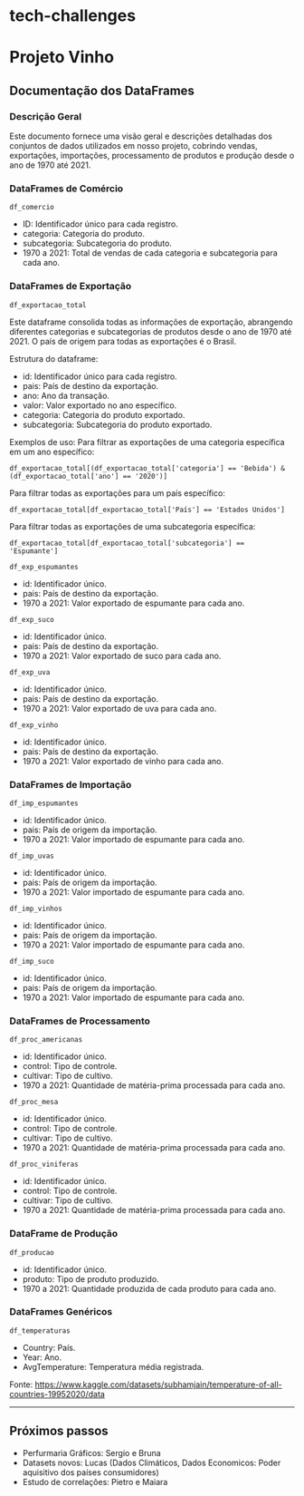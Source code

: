 # tech-challenges
# Projeto Vinho
## Documentação dos DataFrames

### Descrição Geral
Este documento fornece uma visão geral e descrições detalhadas dos conjuntos de dados utilizados em nosso projeto, cobrindo vendas, exportações, importações, processamento de produtos e produção desde o ano de 1970 até 2021.

### DataFrames de Comércio
`df_comercio`
- ID: Identificador único para cada registro.
- categoria: Categoria do produto.
- subcategoria: Subcategoria do produto.
- 1970 a 2021: Total de vendas de cada categoria e subcategoria para cada ano.

### DataFrames de Exportação
`df_exportacao_total`

Este dataframe consolida todas as informações de exportação, abrangendo diferentes categorias e subcategorias de produtos desde o ano de 1970 até 2021. O país de origem para todas as exportações é o Brasil.

Estrutura do dataframe:
- id: Identificador único para cada registro.
- pais: País de destino da exportação.
- ano: Ano da transação.
- valor: Valor exportado no ano específico.
- categoria: Categoria do produto exportado.
- subcategoria: Subcategoria do produto exportado.

Exemplos de uso:
Para filtrar as exportações de uma categoria específica em um ano específico:
```
df_exportacao_total[(df_exportacao_total['categoria'] == 'Bebida') & (df_exportacao_total['ano'] == '2020')]
```
Para filtrar todas as exportações para um país específico:
```
df_exportacao_total[df_exportacao_total['País'] == 'Estados Unidos']
```
Para filtrar todas as exportações de uma subcategoria específica:
```
df_exportacao_total[df_exportacao_total['subcategoria'] == 'Espumante']
```

`df_exp_espumantes`
- id: Identificador único.
- pais: País de destino da exportação.
- 1970 a 2021: Valor exportado de espumante para cada ano.

`df_exp_suco`
- id: Identificador único.
- pais: País de destino da exportação.
- 1970 a 2021: Valor exportado de suco para cada ano.

`df_exp_uva`
- id: Identificador único.
- pais: País de destino da exportação.
- 1970 a 2021: Valor exportado de uva para cada ano.

`df_exp_vinho`
- id: Identificador único.
- pais: País de destino da exportação.
- 1970 a 2021: Valor exportado de vinho para cada ano.

### DataFrames de Importação
`df_imp_espumantes`
- id: Identificador único.
- pais: País de origem da importação.
- 1970 a 2021: Valor importado de espumante para cada ano.

`df_imp_uvas`
- id: Identificador único.
- pais: País de origem da importação.
- 1970 a 2021: Valor importado de espumante para cada ano.

`df_imp_vinhos`
- id: Identificador único.
- pais: País de origem da importação.
- 1970 a 2021: Valor importado de espumante para cada ano.

`df_imp_suco`
- id: Identificador único.
- pais: País de origem da importação.
- 1970 a 2021: Valor importado de espumante para cada ano.

### DataFrames de Processamento
`df_proc_americanas`
- id: Identificador único.
- control: Tipo de controle.
- cultivar: Tipo de cultivo.
- 1970 a 2021: Quantidade de matéria-prima processada para cada ano.

`df_proc_mesa`
- id: Identificador único.
- control: Tipo de controle.
- cultivar: Tipo de cultivo.
- 1970 a 2021: Quantidade de matéria-prima processada para cada ano.

`df_proc_viniferas`
- id: Identificador único.
- control: Tipo de controle.
- cultivar: Tipo de cultivo.
- 1970 a 2021: Quantidade de matéria-prima processada para cada ano.

### DataFrame de Produção
`df_producao`
- id: Identificador único.
- produto: Tipo de produto produzido.
- 1970 a 2021: Quantidade produzida de cada produto para cada ano.

### DataFrames Genéricos
`df_temperaturas`
- Country: País.
- Year: Ano.
- AvgTemperature: Temperatura média registrada.

Fonte: https://www.kaggle.com/datasets/subhamjain/temperature-of-all-countries-19952020/data


----
## Próximos passos
- Perfurmaria Gráficos: Sergio e Bruna
- Datasets novos: Lucas (Dados Climáticos, Dados Economicos: Poder aquisitivo dos países consumidores)
- Estudo de correlações: Pietro e Maiara